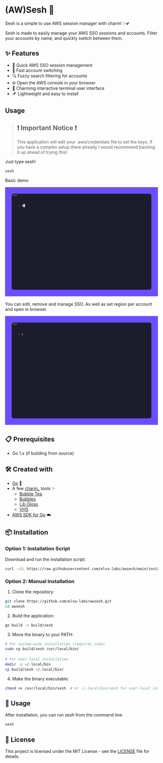# (AW)Sesh 🔐

Sesh is a simple to use AWS session manager with charm! ✨💕

Sesh is made to easily manage your AWS SSO sessions and accounts.
Filter your accounts by name, and quickly switch between them.

## ✨ Features

- 🚀 Quick AWS SSO session management
- 🔄 Fast account switching
- 🔍 Fuzzy search filtering for accounts
- 🌐 Open the AWS console in your browser
- 💅 Charming interactive terminal user interface
- 🪶 Lightweight and easy to install

## Usage

> ## ❗ Important Notice ❗
>
> This application will edit your .aws/credentials file to set the keys.
> If you have a complex setup there already I would recommend backing it up ahead of trying this!

Just type sesh!

```sh
sesh
```

Basic demo

![sesh demo](tapes/demo.gif)

You can edit, remove and manage SSO. As well as set region per account and open in browser.

![sesh editing and removing](tapes/editing-removing.gif)

## 📋 Prerequisites

- Go 1.x (if building from source)

## 🛠️ Created with

- [Go](https://golang.org/) 🐹
- A few [charm\_](https://charm.sh/) tools ✨
  - [Bubble Tea](https://github.com/charmbracelet/bubbletea)
  - [Bubbles](https://github.com/charmbracelet/bubbles)
  - [Lib Gloss](https://github.com/charmbracelet/lipgloss)
  - [VHS](https://github.com/charmbracelet/vhs)
- [AWS SDK for Go](https://github.com/aws/aws-sdk-go-v2) ☁️

## 📦 Installation

### Option 1: Installation Script

Download and run the installation script:

```sh
curl -sSL https://raw.githubusercontent.com/elva-labs/awsesh/main/install.sh | bash
```

### Option 2: Manual Installation

1. Clone the repository:

```sh
git clone https://github.com/elva-labs/awsesh.git
cd awsesh
```

2. Build the application:

```sh
go build -o build/sesh
```

3. Move the binary to your PATH:

```sh
# For system-wide installation (requires sudo)
sudo cp build/sesh /usr/local/bin/

# For user-local installation
mkdir -p ~/.local/bin
cp build/sesh ~/.local/bin/
```

4. Make the binary executable:

```sh
chmod +x /usr/local/bin/sesh  # or ~/.local/bin/sesh for user-local installation
```

## 🚀 Usage

After installation, you can run sesh from the command line:

```sh
sesh
```

## 📄 License

This project is licensed under the MIT License - see the [LICENSE](LICENSE) file for details.
